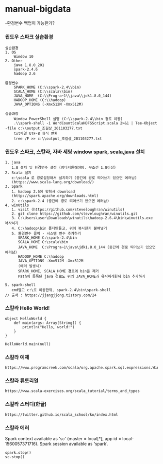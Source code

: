 # manual-bigdata
-환경변수 백업이 가능한가?

### 윈도우 스파크 실습환경
```
실습환경
1. OS
    Window 10
2. Other
    java 1.8.0_201
    spark-2.4.6
    hadoop 2.6

환경변수
    SPARK_HOME (C:\\spark-2.4\\bin)
    SCALA_HOME (C:\\scala\\bin)
    JAVA_HOME  (C:\\Progra~1\\java\\jdk1.8.0_144)
    HADOOP_HOME (C:\\hadoop)
    JAVA_OPTIONS (-Xmx512M -Xmx512M)

실습과정
    Window PowerShell 실행 (C:\\spark-2.4\\bin 경로 이동)
    .\\spark-shell -i WordCountScalaHDFSScript.scala 2>&1 | Tee-Object -file c:\\output_조길상_201103277.txt
    txt파일 UTF-8 형식 변환
    tree /F >> c:\\output_조길상_201103277.txt
```


### 윈도우 스파크, 스칼라, 자바 세팅 window spark, scala,java 설치
```
1. java 
   1.8 설치 및 환경변수 설정 (람다지원해야됨. 무조건 1.8이상)
2. Scala 설치
   c:\scala 로 경로설정해서 설치하기 (중간에 경로 띄어쓰기 있으면 에러남)
   (https://www.scala-lang.org/download/)
3. Spark
   1. hadoop 2.6에 맞춰서 download
   (http://spark.apache.org/downloads.html)
   2. c:\spark-2.4 (중간에 경로 띄어쓰기 있으면 에러남)
4. winUtils
   1. visit (https://github.com/steveloughran/winutils)
   2. git clone https://github.com/steveloughran/winutils.git
   3. C:\Users\user\Downloads\winutils\hadoop-2.6.4\bin\winutils.exe 복사하기
   4. C:\hadoop\bin 폴더만들고, 위에 복사한거 붙여넣기
   5. 환경변수 클릭 - 시스템 변수 추가하기
      SPARK_HOME C:\spark-2.4\bin
      SCALA_HOME C:\scala\bin
      JAVA_HOME  C:\Progra~1\java\jdk1.8.0_144 (중간에 경로 띄어쓰기 있으면 에러남)
      HADOOP_HOME C:\hadoop
      JAVA_OPTIONS -Xmx512M -Xmx512M
      (에러 발생시)
      SPARK_HOME, SCALA_HOME 경로에 bin을 제거
      Path에 등록된 java 경로도 위의 JAVA_HOME과 유사하게한뒤 bin 추가하기
      
5. spark-shell 
   cmd열고 c:\로 이동한뒤, spark-2.4\bin\spark-shell        
// 출처 : https://jjangjjong.tistory.com/24      
```

### 스칼라 Hello World!
```
object HelloWorld {
    def main(args: Array[String]) {
        println("Hello, world!")
    }
}

HelloWorld.main(null)
```

### 스칼라 예제
```
https://www.programcreek.com/scala/org.apache.spark.sql.expressions.Window
```
### 스칼라 튜토리얼
```
https://www.scala-exercises.org/scala_tutorial/terms_and_types
```

### 스칼라 스터디(한글)
```
https://twitter.github.io/scala_school/ko/index.html
```

### 스칼라 에러
Spark context available as 'sc' (master = local[*], app id = local-1560057371716).
Spark session available as 'spark'.
```
spark.stop() 
sc.stop()
```
